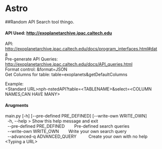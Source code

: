 # Astro
##Random API Search tool thingo. 

#### API Used: http://exoplanetarchive.ipac.caltech.edu
API:                        http://exoplanetarchive.ipac.caltech.edu/docs/program_interfaces.html#data<br>
Pre-generate API Queries:   http://exoplanetarchive.ipac.caltech.edu/docs/API_queries.html<br>
Format control:             &format=JSON<br>
Get Columns for table:      table=exoplanets&getDefaultColumns<br>


Example:<br>
    \<Standard URL\>nph-nstedAPI?table=\<TABLENAME\>&select=\<COLUMN NAMES,CAN HAVE MANY\><br>
    
    
#### Arugments
main.py [-h] [--pre-defined PRE_DEFINED] [--write-own WRITE_OWN]<br>
&nbsp;&nbsp;-h, --help  > Show this help message and exit<br>
&nbsp;&nbsp;--pre-defined PRE_DEFINED &nbsp;&nbsp;&nbsp;&nbsp;&nbsp;&nbsp;  Pre-defined search queries<br>
&nbsp;&nbsp;--write-own WRITE_OWN &nbsp;&nbsp;&nbsp;&nbsp;&nbsp;&nbsp;  Write your own search query<br>
&nbsp;&nbsp;--advanced-q ADVANCED_QUERY &nbsp;&nbsp;&nbsp;&nbsp;&nbsp;&nbsp;&nbsp;&nbsp;  Create your own with no help 
\<Typing a URL\><br> 
